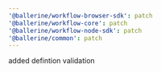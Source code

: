 ```yaml
---
'@ballerine/workflow-browser-sdk': patch
'@ballerine/workflow-core': patch
'@ballerine/workflow-node-sdk': patch
'@ballerine/common': patch
---
```


added defintion validation
